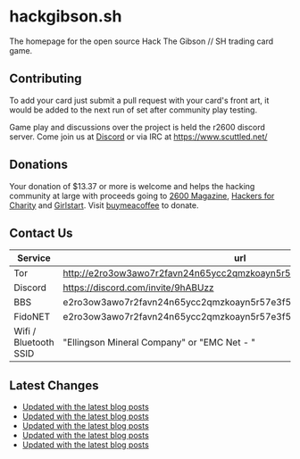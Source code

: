 # hackgibson.sh
The homepage for the open source Hack The Gibson // SH trading card game.


## Contributing

To add your card just submit a pull request with your card's front art, it would be added to the next run of set after community play testing.

Game play and discussions over the project is held the r2600 discord server. Come join us at [Discord](https://discord.com/invite/9hABUzz) or via IRC at https://www.scuttled.net/


## Donations

Your donation of $13.37 or more is welcome and helps the hacking community at large with proceeds going to [2600 Magazine](https://2600.com/), [Hackers for Charity](https://hackersforcharity.org) and [Girlstart](https://girlstart.org).  Visit [buymeacoffee](https://www.buymeacoffee.com/hackgibson.sh) to donate.


## Contact Us

Service | url
-|-
Tor | http://e2ro3ow3awo7r2favn24n65ycc2qmzkoayn5r57e3f56nvjwdcgg32ad.onion
Discord | https://discord.com/invite/9hABUzz
BBS | e2ro3ow3awo7r2favn24n65ycc2qmzkoayn5r57e3f56nvjwdcgg32ad.onion:23
FidoNET | e2ro3ow3awo7r2favn24n65ycc2qmzkoayn5r57e3f56nvjwdcgg32ad.onion:24554
Wifi / Bluetooth SSID | "Ellingson Mineral Company" or "EMC Net - <fidonet address>"

## Latest Changes
<!-- BLOG-POST-LIST:START -->
- [Updated with the latest blog posts](https://github.com/DFW2600/hackgibson.sh/commit/b90ac356150a10cbd5e0e879b4eecbd2456d8688)
- [Updated with the latest blog posts](https://github.com/DFW2600/hackgibson.sh/commit/514bc0c976e406e6e65ed464b851a25012ae7d33)
- [Updated with the latest blog posts](https://github.com/DFW2600/hackgibson.sh/commit/0f0eff8e5c2d94c77a29c54b824f1f4dadfe0d63)
- [Updated with the latest blog posts](https://github.com/DFW2600/hackgibson.sh/commit/487569ba55acd1f6765f2b733f69772987c7267b)
- [Updated with the latest blog posts](https://github.com/DFW2600/hackgibson.sh/commit/5985e2061640d529df8d7febf00b97fd58935a82)
<!-- BLOG-POST-LIST:END -->

